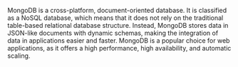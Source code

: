 <!-- Mongo DB -->

MongoDB is a cross-platform, document-oriented database. It is classified as a NoSQL database, which means that it does not rely on the traditional table-based relational database structure. Instead, MongoDB stores data in JSON-like documents with dynamic schemas, making the integration of data in applications easier and faster. MongoDB is a popular choice for web applications, as it offers a high performance, high availability, and automatic scaling.
